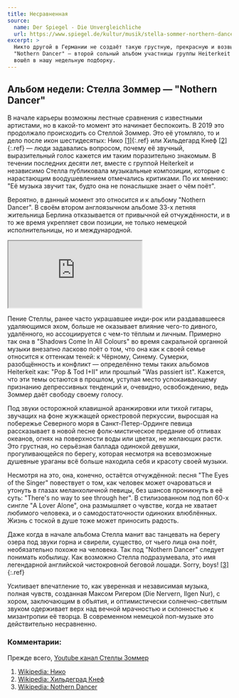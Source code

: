 ```yaml
---
title: Несравненная
source:
  name: Der Spiegel - Die Unvergleichliche
  url: https://www.spiegel.de/kultur/musik/stella-sommer-northern-dancer-abgehoert-album-der-woche-a-4fb7d7ea-b37c-470d-b2da-8a1d63f95ca9
excerpt: >
  Никто другой в Германии не создаёт такую грустную, прекрасную и возвышенную музыку:
  "Nothern Dancer" — второй сольный альбом участницы группы Heiterkeit Стеллы Зоммер
  вошёл в нашу недельную подборку.
---
```


## Альбом недели: Стелла Зоммер — "Nothern Dancer"

В начале карьеры возможны лестные сравнения с известными артистами, но в какой-то момент это начинает беспокоить.
В 2019 это продолжало происходить со Стеллой Зоммер. Это её утомляло, то и дело после икон шестидесятых:
Нико [[1]](#комментарии){:.ref} или Хильдегард Кнеф [[2]](#комментарии){:.ref} — люди задавалиcь вопросом, почему её звучный,
выразительный голос кажется им таким поразительно знакомым.
В течении последних десяти лет, вместе с группой Heiterkeit и независимо Стелла публиковала музыкальные композиции,
которые с нарастающим воодушевлением отмечались критиками.
По их мнению: "Её музыка звучит так, будто она не понаслышке знает о чём поёт".

Вероятно, в данный момент это относится и к альбому "Nothern Dancer".
В своём втором англоязычном альбоме 33-х летняя жительница Берлина отказывается от привычной ей отчуждённости,
и в то же время укрепляет свои позиции, не только немецкой исполнительницы, но и международной.

<iframe class="bandcamp" src="https://bandcamp.com/EmbeddedPlayer/album=171223860/size=large/bgcol=ffffff/linkcol=333333/artwork=small/transparent=true/" seamless><a href="https://stellasommer.bandcamp.com/album/northern-dancer">Northern Dancer by Stella Sommer</a></iframe>

Пение Стеллы, ранее часто украшавшее инди-рок или раздававшееся удаляющимся эхом,
больше не оказывает влияние чего-то дивного, удалённого, но ассоциируется с чем-то тёплым и личным.
Примерно так она в "Shadows Come In All Colours" во время сакральной органной музыки внезапно ласково поёт о том,
что она как к своей семье относится к оттенкам теней: к Чёрному, Синему.
Сумерки, разобщённость и конфликт — определённо темы таких альбомов Heiterkeit как:
"Pop & Tod I+II" или прошлый "Was passiert ist". Кажется, что эти темы остаются в прошлом,
уступая место успокаивающему признанию депрессивных тенденций и, очевидно, освобождению,
ведь Зоммер даёт свободу своему голосу.

Под звуки осторожной клавишной аранжировки или тихой гитары, звучащих на фоне жужжащей оркестровой перкуссии,
выросшая на побережье Северного моря в Санкт-Петер-Ординге певица рассказывает в новой песне фолк-мистическое предание об отливах океанов,
огнях на поверхности воды или цветах, не желающих расти. Это грустная, но серьёзная баллада одинокой девушки,
прогуливающейся по берегу, которая несмотря на всевозможные душевные ураганы всё больше находила себя и красоту своей музыки.

Несмотря на это, она, конечно, остаётся отчуждённой: песня "The Eyes of the Singer" повествует о том,
как человек может очароваться и утонуть в глазах меланхоличной певицы,
без шансов проникнуть в её суть: "There's no way to see through her".
В стилизованном под поп 60-х сингле "A Lover Alone", она размышляет о чувстве,
когда не хватает любимого человека, и о самодостаточности одиноких влюблённых.
Жизнь с тоской в душе тоже может приносить радость.

Даже когда в начале альбома Стелла манит вас танцевать на берегу озера под звуки горна и свирели,
существо, от чьего лица она поёт, необязательно похоже на человека.
Так под "Nothern Dancer" следует понимать кобылицу.
Как возможно Стелла подразумевала, это имя легендарной английской чистокровной беговой лошади. Sorry, boys! [[3]](#комментарии){:.ref}

Усиливает впечатление то, как уверенная и независимая музыка, полная чувств, созданная Максом Ригером (Die Nervern, Ilgen Nur),
с хором, заключающим в объятия, и оптимистически солнечно-светлым звуком одерживает верх над вечной мрачностью и склонностью к мизантропии её творца.
В современном немецкой поп-музыке это действительно несравненно.


### Комментарии:

Прежде всего, [Youtube канал Стеллы Зоммер](https://www.youtube.com/channel/UCURw6YX5SulCIuaRCFmiEZw)

1. [Wikipedia: Нико](https://ru.wikipedia.org/wiki/%D0%9D%D0%B8%D0%BA%D0%BE)
2. [Wikipedia: Хильдеград Кнеф](https://ru.wikipedia.org/wiki/%D0%9A%D0%BD%D0%B5%D1%84,_%D0%A5%D0%B8%D0%BB%D1%8C%D0%B4%D0%B5%D0%B3%D0%B0%D1%80%D0%B4)
3. [Wikipedia: Nothern Dancer](https://en.wikipedia.org/wiki/Northern_Dancer)
